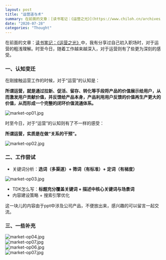 ```yaml
---
layout: post
title: "运营道与术"
summary: 在前面的文章：[读书笔记：《运营之光》](https://www.chiloh.cn/archives/read-book-01.html)中，我有分享过自己初入职场时，对于运营的粗浅理解。时至今日，随着工作越来越深入，对于运营则有了些更为深刻的感受。
date: "2020-07-28"
categories: "Thought"
---
```


在前面的文章：[读书笔记：《运营之光》](https://www.chiloh.cn/archives/read-book-01.html)中，我有分享过自己初入职场时，对于运营的粗浅理解。时至今日，随着工作越来越深入，对于运营则有了些更为深刻的感受。

### 一、认知变迁

在刚接触运营工作的时候，对于“运营”的认知是：

**所谓运营，就是通过拉新、促活、留存、转化等手段将产品的价值展示给用户，从而激发用户贡献价值，并反馈给产品本身，产品利用用户反馈的价值再生产更大的价值，从而形成一个完整的闭环价值流通体系。**

![](https://chilohdata.s3.bitiful.net/blog/market-op01.jpg "market-op01.jpg")

时至今日，对于“运营”的认知则有了不一样的感受：

**所谓运营，实质是在做“关系的干预”。**

![](https://chilohdata.s3.bitiful.net/blog/market-op02.jpg "market-op02.jpg")

### 二、工作尝试

- 关键词分析：**选词（多渠道）+ 筛词（有标准）+ 定词（有梯度）**

![](https://chilohdata.s3.bitiful.net/blog/market-op03.jpg "market-op03.jpg")

- TDK怎么写：**标题充分覆盖关键词 + 描述中核心关键词与场景词**
- 内容建设策略 + 搜索引擎优化

这一块儿的内容由于ppt中涉及公司产品，不便放出来，感兴趣的可以留言一起交流。

### 三、一些补充

![](https://chilohdata.s3.bitiful.net/blog/market-op04.jpg "market-op04.jpg")  
![](https://chilohdata.s3.bitiful.net/blog/market-op05.jpg "market-op07.jpg")  
![](https://chilohdata.s3.bitiful.net/blog/market-op06.jpg "market-op06.jpg")  
![](https://chilohdata.s3.bitiful.net/blog/market-op07.jpg "market-op07.jpg")
